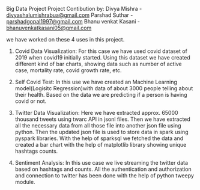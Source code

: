 Big Data Project 
Project Contibution by:
Divya Mishra - divyashalumishrabua@gmail.com
Parshad Suthar - parshadgopal1997@gmail.com
Bhanu venkat Kasani - bhanuvenkatkasani05@gmail.com


we have worked on these 4 uses in this project.
1.	Covid Data Visualization: For this case we have used covid dataset of 2019 when covid19 initially started. Using this dataset we have created different kind of bar charts, showing data such as number of active case, mortality rate, covid growth rate, etc.

2.	Self Covid Test: In this use we have created an Machine Learning model(Logisitc Regression)with data of about 3000 people telling about their health. Based on the data we are predicting if a person is having covid or not.

3.	Twitter Data Visualization: Here we have extracted approx. 65000 thousand tweets using twarc API in jsonl files. Then we have extracted all the necessary data from all those file into another json file using python. Then the updated json file is used to store data in spark using pyspark libraries. With the help of sparksql we fetched the data and created a bar chart with the help of matplotlib library showing unique hashtags counts.

4.	Sentiment Analysis: In this use case we live streaming the twitter data based on hashtags and counts. All the authentication and authorization and connection to twitter has been done with the help of python tweepy module.

